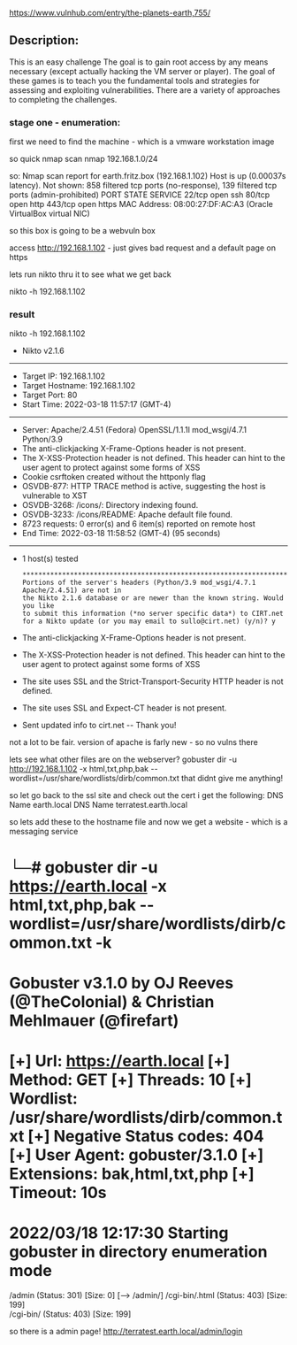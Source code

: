 https://www.vulnhub.com/entry/the-planets-earth,755/

## Description:

This is an easy challenge
The goal is to gain root access by any means necessary (except actually hacking the VM server or player).
The goal of these games is to teach you the fundamental tools and strategies for assessing and exploiting vulnerabilities.
There are a variety of approaches to completing the challenges.

### stage one - enumeration:

first we need to find the machine - which is a vmware workstation image

so quick nmap scan
nmap 192.168.1.0/24

so:
Nmap scan report for earth.fritz.box (192.168.1.102)
Host is up (0.00037s latency).
Not shown: 858 filtered tcp ports (no-response), 139 filtered tcp ports (admin-prohibited)
PORT    STATE SERVICE
22/tcp  open  ssh
80/tcp  open  http
443/tcp open  https
MAC Address: 08:00:27:DF:AC:A3 (Oracle VirtualBox virtual NIC)

so this box is going to be a webvuln box

access http://192.168.1.102 - just gives bad request and a default page on https

lets run nikto thru it to see what we get back

nikto -h 192.168.1.102

### result 

nikto -h 192.168.1.102
- Nikto v2.1.6
---------------------------------------------------------------------------
+ Target IP:          192.168.1.102
+ Target Hostname:    192.168.1.102
+ Target Port:        80
+ Start Time:         2022-03-18 11:57:17 (GMT-4)
---------------------------------------------------------------------------
+ Server: Apache/2.4.51 (Fedora) OpenSSL/1.1.1l mod_wsgi/4.7.1 Python/3.9
+ The anti-clickjacking X-Frame-Options header is not present.
+ The X-XSS-Protection header is not defined. This header can hint to the user agent to protect against some forms of XSS
+ Cookie csrftoken created without the httponly flag
+ OSVDB-877: HTTP TRACE method is active, suggesting the host is vulnerable to XST
+ OSVDB-3268: /icons/: Directory indexing found.
+ OSVDB-3233: /icons/README: Apache default file found.
+ 8723 requests: 0 error(s) and 6 item(s) reported on remote host
+ End Time:           2022-03-18 11:58:52 (GMT-4) (95 seconds)
---------------------------------------------------------------------------
+ 1 host(s) tested


      *********************************************************************
      Portions of the server's headers (Python/3.9 mod_wsgi/4.7.1 Apache/2.4.51) are not in
      the Nikto 2.1.6 database or are newer than the known string. Would you like
      to submit this information (*no server specific data*) to CIRT.net
      for a Nikto update (or you may email to sullo@cirt.net) (y/n)? y

+ The anti-clickjacking X-Frame-Options header is not present.
+ The X-XSS-Protection header is not defined. This header can hint to the user agent to protect against some forms of XSS
+ The site uses SSL and the Strict-Transport-Security HTTP header is not defined.
+ The site uses SSL and Expect-CT header is not present.
- Sent updated info to cirt.net -- Thank you!

not a lot to be fair. version of apache is farly new - so no vulns there

lets see what other files are on the webserver?
gobuster dir -u http://192.168.1.102 -x html,txt,php,bak --wordlist=/usr/share/wordlists/dirb/common.txt
that didnt give me anything!

so let go back to the ssl site
and check out the cert i get the following:
DNS Name
earth.local
DNS Name
terratest.earth.local

so lets add these to the hostname file
and now we get a website - which is a messaging service 

└─# gobuster dir -u https://earth.local -x html,txt,php,bak --wordlist=/usr/share/wordlists/dirb/common.txt -k
===============================================================
Gobuster v3.1.0
by OJ Reeves (@TheColonial) & Christian Mehlmauer (@firefart)
===============================================================
[+] Url:                     https://earth.local
[+] Method:                  GET
[+] Threads:                 10
[+] Wordlist:                /usr/share/wordlists/dirb/common.txt
[+] Negative Status codes:   404
[+] User Agent:              gobuster/3.1.0
[+] Extensions:              bak,html,txt,php
[+] Timeout:                 10s
===============================================================
2022/03/18 12:17:30 Starting gobuster in directory enumeration mode
===============================================================
/admin                (Status: 301) [Size: 0] [--> /admin/]
/cgi-bin/.html        (Status: 403) [Size: 199]            
/cgi-bin/             (Status: 403) [Size: 199]   

so there is a admin page!
http://terratest.earth.local/admin/login












